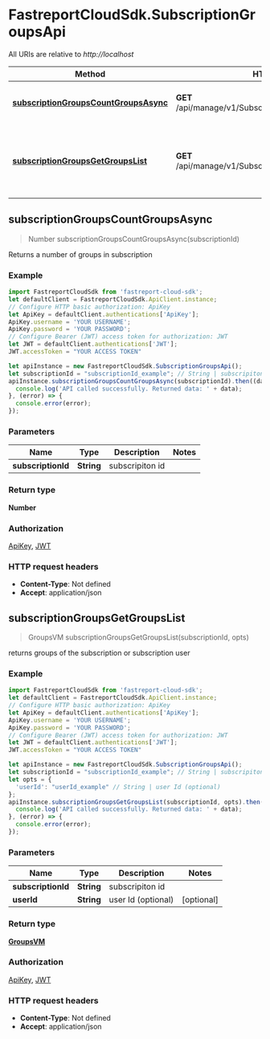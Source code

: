 # FastreportCloudSdk.SubscriptionGroupsApi

All URIs are relative to *http://localhost*

Method | HTTP request | Description
------------- | ------------- | -------------
[**subscriptionGroupsCountGroupsAsync**](SubscriptionGroupsApi.md#subscriptionGroupsCountGroupsAsync) | **GET** /api/manage/v1/Subscriptions/{subscriptionId}/count | Returns a number of groups in subscription
[**subscriptionGroupsGetGroupsList**](SubscriptionGroupsApi.md#subscriptionGroupsGetGroupsList) | **GET** /api/manage/v1/Subscriptions/{subscriptionId}/groups | returns groups of the subscription or subscription user



## subscriptionGroupsCountGroupsAsync

> Number subscriptionGroupsCountGroupsAsync(subscriptionId)

Returns a number of groups in subscription

### Example

```javascript
import FastreportCloudSdk from 'fastreport-cloud-sdk';
let defaultClient = FastreportCloudSdk.ApiClient.instance;
// Configure HTTP basic authorization: ApiKey
let ApiKey = defaultClient.authentications['ApiKey'];
ApiKey.username = 'YOUR USERNAME';
ApiKey.password = 'YOUR PASSWORD';
// Configure Bearer (JWT) access token for authorization: JWT
let JWT = defaultClient.authentications['JWT'];
JWT.accessToken = "YOUR ACCESS TOKEN"

let apiInstance = new FastreportCloudSdk.SubscriptionGroupsApi();
let subscriptionId = "subscriptionId_example"; // String | subscripiton id
apiInstance.subscriptionGroupsCountGroupsAsync(subscriptionId).then((data) => {
  console.log('API called successfully. Returned data: ' + data);
}, (error) => {
  console.error(error);
});

```

### Parameters


Name | Type | Description  | Notes
------------- | ------------- | ------------- | -------------
 **subscriptionId** | **String**| subscripiton id | 

### Return type

**Number**

### Authorization

[ApiKey](../README.md#ApiKey), [JWT](../README.md#JWT)

### HTTP request headers

- **Content-Type**: Not defined
- **Accept**: application/json


## subscriptionGroupsGetGroupsList

> GroupsVM subscriptionGroupsGetGroupsList(subscriptionId, opts)

returns groups of the subscription or subscription user

### Example

```javascript
import FastreportCloudSdk from 'fastreport-cloud-sdk';
let defaultClient = FastreportCloudSdk.ApiClient.instance;
// Configure HTTP basic authorization: ApiKey
let ApiKey = defaultClient.authentications['ApiKey'];
ApiKey.username = 'YOUR USERNAME';
ApiKey.password = 'YOUR PASSWORD';
// Configure Bearer (JWT) access token for authorization: JWT
let JWT = defaultClient.authentications['JWT'];
JWT.accessToken = "YOUR ACCESS TOKEN"

let apiInstance = new FastreportCloudSdk.SubscriptionGroupsApi();
let subscriptionId = "subscriptionId_example"; // String | subscripiton id
let opts = {
  'userId': "userId_example" // String | user Id (optional)
};
apiInstance.subscriptionGroupsGetGroupsList(subscriptionId, opts).then((data) => {
  console.log('API called successfully. Returned data: ' + data);
}, (error) => {
  console.error(error);
});

```

### Parameters


Name | Type | Description  | Notes
------------- | ------------- | ------------- | -------------
 **subscriptionId** | **String**| subscripiton id | 
 **userId** | **String**| user Id (optional) | [optional] 

### Return type

[**GroupsVM**](GroupsVM.md)

### Authorization

[ApiKey](../README.md#ApiKey), [JWT](../README.md#JWT)

### HTTP request headers

- **Content-Type**: Not defined
- **Accept**: application/json

